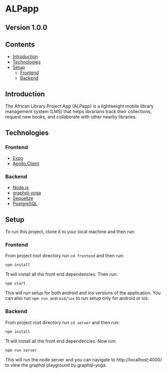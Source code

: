 # ALPapp

## Version 1.0.0

## Contents
- [Introduction](#introduction)
- [Technologies](#technologies)
- [Setup](#setup)
  - [Frontend](#frontend)
  - [Backend](#backend)

## Introduction
The African Library Project App (ALPapp) is a lightweight mobile library management system (LMS) that helps librarians track their collections, request new books, and collaborate with other nearby libraries.

## Technologies
### Frontend
* [Expo](https://expo.io/)
* [Apollo Client](https://www.apollographql.com/docs/react/)
### Backend
* [Node.js](https://nodejs.org/en/)
* [graphql-yoga](https://github.com/prisma-labs/graphql-yoga)
* [Sequelize](https://sequelize.org/)
* [PostgreSQL](https://www.postgresql.org/)

## Setup
To run this project, clone it to your local machine and then run:

### Frontend
From project root directory run `cd frontend` and then run:
```
npm install
```
Tt will install all the front end dependencies. Then run:
```
npm start
```
This will run setup for both android and ios versions of the application. You can also run `npm run android/ios` to run setup only for android or ios. 

### Backend
From project root directory run `cd server` and then run: 
```
npm install
```
Tt will install all the front end dependencies. Now run:
```
npm run server
```
This will run the node server and you can navigate to http://localhost:4000/ to view the graphql playground by graphql-yoga.



